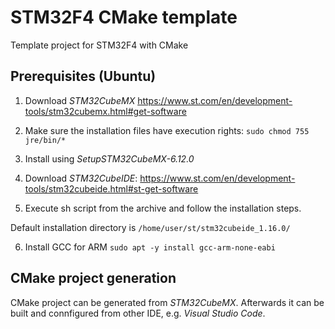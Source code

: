 # STM32F4 CMake template
Template project for STM32F4 with CMake

## Prerequisites (Ubuntu)

1. Download _STM32CubeMX_
https://www.st.com/en/development-tools/stm32cubemx.html#get-software

2. Make sure the installation files have execution rights:
`sudo chmod 755 jre/bin/*`

3. Install using _SetupSTM32CubeMX-6.12.0_

4. Download _STM32CubeIDE_:
https://www.st.com/en/development-tools/stm32cubeide.html#st-get-software

5. Execute sh script from the archive and follow the installation steps.

Default installation directory is `/home/user/st/stm32cubeide_1.16.0/`

6. Install GCC for ARM
`sudo apt -y install gcc-arm-none-eabi`

## CMake project generation

CMake project can be generated from _STM32CubeMX_. Afterwards it can be built and connfigured from other IDE, e.g. _Visual Studio Code_.
